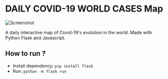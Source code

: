 # DAILY COVID-19 WORLD CASES Map

![Screenshot](https://github.com/riiswa/covid19-world_cases-map/blob/master/screenshot.png?raw=True)

A daily interactive map of Covid-19's evolution in the world. Made with Python Flask and Javascript.

## How to run ?

- Install dependency: `pip install flask` 
- Run: `python -m flask run`

